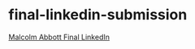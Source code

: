 # final-linkedin-submission

<!--- In the text below, please replace "Your Name" with your name, and provide a link to your LinkedIn in the parenthesis. --->

[Malcolm Abbott Final LinkedIn](https://www.linkedin.com/in/malcolmabbott/)
